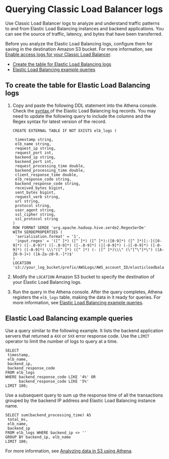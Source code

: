 # Querying Classic Load Balancer logs<a name="elasticloadbalancer-classic-logs"></a>

Use Classic Load Balancer logs to analyze and understand traffic patterns to and from Elastic Load Balancing instances and backend applications\. You can see the source of traffic, latency, and bytes that have been transferred\.

Before you analyze the Elastic Load Balancing logs, configure them for saving in the destination Amazon S3 bucket\. For more information, see [Enable access logs for your Classic Load Balancer](https://docs.aws.amazon.com/elasticloadbalancing/latest/classic/enable-access-logs.html)\.
+ [Create the table for Elastic Load Balancing logs](#create-elb-table)
+ [Elastic Load Balancing example queries](#query-elb-classic-example)

## To create the table for Elastic Load Balancing logs<a name="create-elb-table"></a>

1. Copy and paste the following DDL statement into the Athena console\. Check the [syntax ](https://docs.aws.amazon.com/elasticloadbalancing/latest/classic/access-log-collection.html#access-log-entry-format) of the Elastic Load Balancing log records\. You may need to update the following query to include the columns and the Regex syntax for latest version of the record\. 

   ```
   CREATE EXTERNAL TABLE IF NOT EXISTS elb_logs (
    
    timestamp string,
    elb_name string,
    request_ip string,
    request_port int,
    backend_ip string,
    backend_port int,
    request_processing_time double,
    backend_processing_time double,
    client_response_time double,
    elb_response_code string,
    backend_response_code string,
    received_bytes bigint,
    sent_bytes bigint,
    request_verb string,
    url string,
    protocol string,
    user_agent string,
    ssl_cipher string,
    ssl_protocol string
   )
   ROW FORMAT SERDE 'org.apache.hadoop.hive.serde2.RegexSerDe'
   WITH SERDEPROPERTIES (
    'serialization.format' = '1',
    'input.regex' = '([^ ]*) ([^ ]*) ([^ ]*):([0-9]*) ([^ ]*)[:-]([0-9]*) ([-.0-9]*) ([-.0-9]*) ([-.0-9]*) (|[-0-9]*) (-|[-0-9]*) ([-0-9]*) ([-0-9]*) \\\"([^ ]*) ([^ ]*) (- |[^ ]*)\\\" (\"[^\"]*\") ([A-Z0-9-]+) ([A-Za-z0-9.-]*)$'
   )
   LOCATION 's3://your_log_bucket/prefix/AWSLogs/AWS_account_ID/elasticloadbalancing/';
   ```

1. Modify the `LOCATION` Amazon S3 bucket to specify the destination of your Elastic Load Balancing logs\.

1. Run the query in the Athena console\. After the query completes, Athena registers the `elb_logs` table, making the data in it ready for queries\. For more information, see [Elastic Load Balancing example queries](#query-elb-classic-example)\.

## Elastic Load Balancing example queries<a name="query-elb-classic-example"></a>

Use a query similar to the following example\. It lists the backend application servers that returned a `4XX` or `5XX` error response code\. Use the `LIMIT` operator to limit the number of logs to query at a time\.

```
SELECT
 timestamp,
 elb_name,
 backend_ip,
 backend_response_code
FROM elb_logs
WHERE backend_response_code LIKE '4%' OR
      backend_response_code LIKE '5%'
LIMIT 100;
```

Use a subsequent query to sum up the response time of all the transactions grouped by the backend IP address and Elastic Load Balancing instance name\.

```
SELECT sum(backend_processing_time) AS
 total_ms,
 elb_name,
 backend_ip
FROM elb_logs WHERE backend_ip <> ''
GROUP BY backend_ip, elb_name
LIMIT 100;
```

For more information, see [Analyzing data in S3 using Athena](http://aws.amazon.com/blogs/big-data/analyzing-data-in-s3-using-amazon-athena/)\.